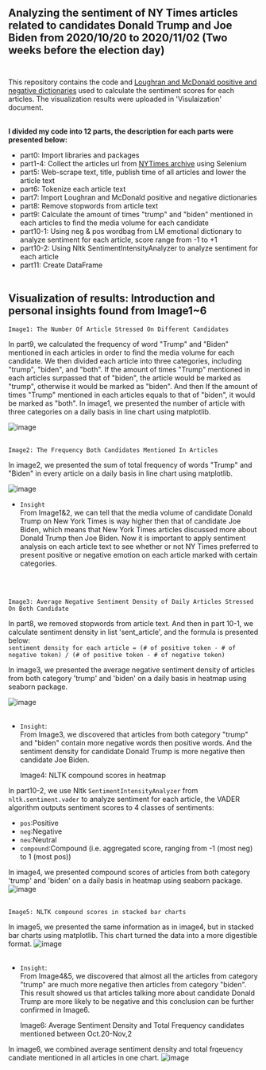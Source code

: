  ## Analyzing the sentiment of NY Times articles related to candidates Donald Trump and Joe Biden from 2020/10/20 to 2020/11/02 (Two weeks before the election day) <br><br>
 
 
 This repository contains the code and [Loughran and McDonald positive and negative dictionaries](https://sraf.nd.edu/textual-analysis/resources/) used to calculate the sentiment scores for each articles. The visualization results were uploaded in 'Visulaization' document. <br><br>



**I divided my code into 12 parts, the description for each parts were presented below:** <br>
* part0: Import libraries and packages
* part1-4: Collect the articles url from [NYTimes archive](https://help.nytimes.com/hc/en-us/articles/115014772767-Archives) using Selenium
* part5: Web-scrape text, title, publish time of all articles and lower the article text
* part6: Tokenize each article text
* part7: Import Loughran and McDonald positive and negative dictionaries
* part8: Remove stopwords from article text
* part9: Calculate the amount of times "trump" and "biden" mentioned in each articles to find the media volume for each candidate
* part10-1: Using neg & pos wordbag from LM emotional dictionary to analyze sentiment for each article, score range from -1 to +1
* part10-2: Using Nltk SentimentIntensityAnalyzer to analyze sentiment for each article
* part11: Create DataFrame <br><br>

## Visualization of results: Introduction and personal insights found from Image1~6 <br>

    Image1: The Number Of Article Stressed On Different Candidates

In part9, we calculated the frequency of word "Trump" and "Biden" mentioned in each articles in order to find the media volume for each candidate. We then divided each article into three categories, including "trump", "biden", and "both". If the amount of times "Trump" mentioned in each articles surpassed that of "biden", the article would be marked as "trump", otherwise it would be marked as "biden". And then If the amount of times "Trump" mentioned in each articles equals to that of "biden", it would be marked as "both". In image1, we presented the number of article with three categories on a daily basis in line chart using matplotlib.<br>

![image](https://github.com/evelyncy96/NYTimes-sentiment-analysis/blob/main/Visualization/image1.png)
<br><br>


    Image2: The Frequency Both Candidates Mentioned In Articles

In image2, we presented the sum of total frequency of words "Trump" and "Biden" in every article on a daily basis in line chart using matplotlib.<br>

![image](https://github.com/evelyncy96/NYTimes-sentiment-analysis/blob/main/Visualization/image2.png)
<br>
* `Insight`<br>
From Image1&2, we can tell that the media volume of candidate Donald Trump on New York Times is way higher then that of candidate Joe Biden, which means that New York Times articles discussed more about Donald Trump then Joe Biden. Now it is important to apply sentiment analysis on each article text to see whether or not NY Times preferred to present positive or negative emotion on each article marked with certain categories.

<br><br>

    Image3: Average Negative Sentiment Density of Daily Articles Stressed On Both Candidate

In part8, we removed stopwords from article text. And then in part 10-1, we calculate sentiment density in list 'sent_article', and the formula is presented below:<br>
`sentiment density for each article = (# of positive token - # of negative token) / (# of positive token - # of negative token)`<br>

In image3, we presented the average negative sentiment density of articles from both category 'trump' and 'biden' on a daily basis in heatmap using seaborn package.<br>

![image](https://github.com/evelyncy96/NYTimes-sentiment-analysis/blob/main/Visualization/image3.png)
<br><br>

* `Insight`: <br>
From Image3, we discovered that articles from both category "trump" and "biden" contain more negative words then positive words. And the sentiment density for candidate Donald Trump is more negative then candidate Joe Biden.

    Image4: NLTK compound scores in heatmap

In part10-2, we use Nltk `SentimentIntensityAnalyzer` from `nltk.sentiment.vader` to analyze sentiment for each article, the VADER algorithm outputs sentiment scores to 4 classes of sentiments:
* `pos`:Positive
* `neg`:Negative
* `neu`:Neutral
* `compound`:Compound (i.e. aggregated score, ranging from -1 (most neg) to 1 (most pos))<br>

In image4, we presented compound scores of articles from both category 'trump' and 'biden' on a daily basis in heatmap using seaborn package.
![image](https://github.com/evelyncy96/NYTimes-sentiment-analysis/blob/main/Visualization/image4.png)
<br><br>

    Image5: NLTK compound scores in stacked bar charts


In image5, we presented the same information as in image4, but in stacked bar charts using matplotlib. This chart turned the data into a more digestible format.
![image](https://github.com/evelyncy96/NYTimes-sentiment-analysis/blob/main/Visualization/image5.png)
<br><br>

* `Insight`: <br>
From Image4&5, we discovered that almost all the articles from category "trump" are much more negative then articles from category "biden". This result showed us that articles talking more about candidate Donald Trump are more likely to be negative and this conclusion can be further confirmed in Image6. 

    Image6: Average Sentiment Density and Total Frequency candidates mentioned between Oct.20-Nov,2

In image6, we combined average sentiment density and total frqeuency candiate mentioned in all articles in one chart.
![image](https://github.com/evelyncy96/NYTimes-sentiment-analysis/blob/main/Visualization/image6.png)




